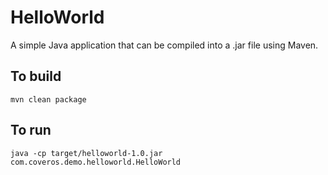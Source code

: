 HelloWorld
==========

A simple Java application that can be compiled into a .jar file using Maven.

To build
--------
    mvn clean package

To run   
------   
    java -cp target/helloworld-1.0.jar com.coveros.demo.helloworld.HelloWorld   
